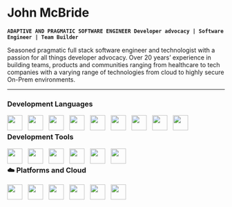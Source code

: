 # John McBride

**`
ADAPTIVE AND PRAGMATIC SOFTWARE ENGINEER
Developer advocacy | Software Engineer | Team Builder
`**

Seasoned pragmatic full stack software engineer and technologist with a passion for all things developer advocacy. Over 20 years’ experience in building teams, products and communities ranging from healthcare to tech companies with a varying range of technologies from cloud to highly secure On-Prem environments.

---

### Development Languages
<img align="left" width="35px" style="padding-right:10px" src="https://cdn.jsdelivr.net/gh/devicons/devicon/icons/dotnetcore/dotnetcore-original.svg" />
<img align="left" width="35px" style="padding-right:10px" src="https://cdn.jsdelivr.net/gh/devicons/devicon/icons/dot-net/dot-net-original.svg" />  
<img align="left" width="35px" style="padding-right:10px" src="https://cdn.jsdelivr.net/gh/devicons/devicon/icons/csharp/csharp-original.svg" />
<img align="left" width="35px" style="padding-right:10px" src="https://cdn.jsdelivr.net/gh/devicons/devicon/icons/react/react-original.svg" />
<img align="left" width="35px" style="padding-right:10px" src="https://cdn.jsdelivr.net/gh/devicons/devicon/icons/html5/html5-original-wordmark.svg" />
<img align="left" width="35px" style="padding-right:10px" src="https://cdn.jsdelivr.net/gh/devicons/devicon/icons/css3/css3-original.svg" />
<img align="left" width="35px" style="padding-right:10px" src="https://cdn.jsdelivr.net/gh/devicons/devicon/icons/javascript/javascript-original.svg" />
<img align="left" width="35px" style="padding-right:10px" src="https://cdn.jsdelivr.net/gh/devicons/devicon/icons/xamarin/xamarin-original.svg" />  
<img align="left" width="35px" style="padding-right:10px" src="https://cdn.jsdelivr.net/gh/devicons/devicon/icons/typescript/typescript-original.svg" />
<br>

### Development Tools
<img align="left" width="35px" style="padding-right:10px" src="https://cdn.jsdelivr.net/gh/devicons/devicon/icons/github/github-original-wordmark.svg" />
<img align="left" width="35px" style="padding-right:10px" src="https://cdn.jsdelivr.net/gh/devicons/devicon/icons/git/git-original.svg" />
<img align="left" width="35px" style="padding-right:10px" src="https://cdn.jsdelivr.net/gh/devicons/devicon/icons/docker/docker-original-wordmark.svg" />
<img align="left" width="35px" style="padding-right:10px" src="https://cdn.jsdelivr.net/gh/devicons/devicon/icons/visualstudio/visualstudio-plain.svg" />
<img align="left" width="35px" style="padding-right:10px" src="https://cdn.jsdelivr.net/gh/devicons/devicon/icons/vscode/vscode-original-wordmark.svg" />
<img align="left" width="35px" style="padding-right:10px" src="https://cdn.jsdelivr.net/gh/devicons/devicon/icons/androidstudio/androidstudio-original-wordmark.svg" />
<br>

### ☁️ Platforms and Cloud
<img align="left" width="35px" style="padding-right:10px" src="https://cdn.jsdelivr.net/gh/devicons/devicon/icons/linux/linux-original.svg" />
<img align="left" width="35px" style="padding-right:10px" src="https://cdn.jsdelivr.net/gh/devicons/devicon/icons/electron/electron-original.svg" />
<img align="left" width="35px" style="padding-right:10px" src="https://cdn.jsdelivr.net/gh/devicons/devicon/icons/android/android-original-wordmark.svg" />
<img align="left" width="35px" style="padding-right:10px" src="https://cdn.jsdelivr.net/gh/devicons/devicon/icons/azure/azure-original-wordmark.svg" />
<img align="left" width="35px" style="padding-right:10px" src="https://cdn.jsdelivr.net/gh/devicons/devicon/icons/microsoftsqlserver/microsoftsqlserver-plain-wordmark.svg" />
<img align="left" width="35px" style="padding-right:10px" src="https://cdn.jsdelivr.net/gh/devicons/devicon/icons/mysql/mysql-original.svg" />
          
